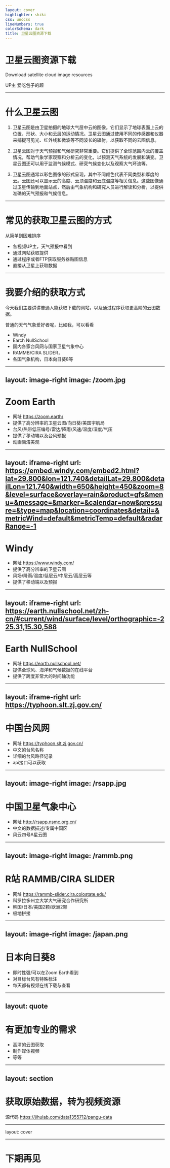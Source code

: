 ```yaml
---
layout: cover
highlighter: shiki
css: unocss
lineNumbers: true
colorSchema: dark
title: 卫星云图资源下载
---
```


# 卫星云图资源下载

<p text-xl>
Download satellite cloud image resources
</p>

<div uppercase text-sm tracking-widest>
UP主 爱吃包子的超
</div>

<!--
今天，主要分享一下。如果你需要查看或下载卫星云图，有哪些方式，我这里只介绍我所了解的
-->

---

# 什么卫星云图

1. 卫星云图是由卫星拍摄的地球大气层中云的图像。它们显示了地球表面上云的位置、形状、大小和云层的运动情况。卫星云图通过使用不同的传感器和仪器来捕捉可见光、红外线和微波等不同波长的辐射，以获取不同的云图信息。

2. 卫星云图对于天气预报和气候研究非常重要。它们提供了全球范围内云的覆盖情况，帮助气象学家观察和分析云的变化，以预测天气系统的发展和演变。卫星云图还可以用于监测气候模式、研究气候变化以及观察大气环流等。

3. 卫星云图通常以彩色图像的形式呈现，其中不同颜色代表不同类型和厚度的云。云图还可以显示云的高度、云顶温度和云底温度等相关信息。这些图像通过卫星传输到地面站点，然后由气象机构和研究人员进行解读和分析，以提供准确的天气预报和气候信息。

<!--
首先快速了解一下什么是卫星云图，就是你地上看到的云在卫星眼里是长什么样子的。常用来看台风这类非常壮观的云系
-->

---

# 常见的获取卫星云图的方式

从简单到困难排序

- 各视频UP主，天气预报中看到
- 通过网站获取提供
- 通过程序或者FTP获取服务器贴图信息
- 直接从卫星上获取数据

<!--
获取云图的方式也有从难到易的，比如看天气预报这类被动获取卫星云图的方式。再到主动浏览网站，如Windy等。再到一些卫星云图提供ftp服务，供大众下载。最后高玩就直接拿着无线电，从卫星里获取广播信号了。后面两种我今天就不讲了，我也不会，如果有网友知道或者其他获取方式可以在评论区留言
-->

---

# 我要介绍的获取方式


今天我们主要讲讲普通人能获取下载的网站，以及通过程序获取更高阶的云图数据。

普通的天气气象爱好者呢，比如我，可以看看

- Windy
- Earch NullSchool
- 国内各家台风网与国家卫星气象中心
- RAMMB/CIRA SLIDER，
- 各国气象机构，日本向日葵8等

<!--
我这里主要讲讲Windy，等比较容易获取的网上方式。还有。。。
-->

---
layout: image-right
image: /zoom.jpg
---

# Zoom Earth

- 网址 https://zoom.earth/
- 提供了高分辨率的卫星云图/向日葵/美国宇航局
- 台风/热带低压编号/雷达/降雨/风速/温度/湿度/气压
- 提供了移动端以及台风预报
- 动画简洁美观


---
layout: iframe-right
url: https://embed.windy.com/embed2.html?lat=29.800&lon=121.740&detailLat=29.800&detailLon=121.740&width=650&height=450&zoom=8&level=surface&overlay=rain&product=gfs&menu=&message=&marker=&calendar=now&pressure=&type=map&location=coordinates&detail=&metricWind=default&metricTemp=default&radarRange=-1
---

# Windy

- 网址 https://www.windy.com/
- 提供了高分辨率的卫星云图
- 风场/降雨/温度/低层云/中层云/高层云等
- 提供了移动端以及预报

---
layout: iframe-right
url: https://earth.nullschool.net/zh-cn/#current/wind/surface/level/orthographic=-225.31,15.30,588
---
# Earth NullSchool

- 网址 https://earth.nullschool.net/
- 提供全球风、海洋和气候数据的在线平台
- 提供了跨度非常大的时间轴功能

---
layout: iframe-right
url: https://typhoon.slt.zj.gov.cn/
---

# 中国台风网

- 网址 https://typhoon.slt.zj.gov.cn/
- 中文的台风名称
- 详细的台风路径记录
- api接口可以获取

---
layout: image-right
image: /rsapp.jpg
---

# 中国卫星气象中心

- 网址 http://rsapp.nsmc.org.cn/
- 中文的数据描述/专属中国区
- 风云四号A星云图

---
layout: image-right
image: /rammb.png
---

# R站 RAMMB/CIRA SLIDER

- 网址 https://rammb-slider.cira.colostate.edu/
- 科罗拉多州立大学大气研究合作研究所
- 韩国/日本/美国2颗/欧洲2颗
- 极地拼接

---
layout: image-right
image: /japan.png
---

# 日本向日葵8

- 即时性强/可以在Zoom Earth看到
- 对目标台风有特殊标注
- 每天都有视频在线下载与查看

---
layout: quote
---
# 有更加专业的需求

- 高清的云图获取
- 制作媒体视频
- 等等

---
layout: section
---

# 获取原始数据，转为视频资源

源代码 https://jihulab.com/data1355712/pangu-data

---
layout: cover

---
# 下期再见
